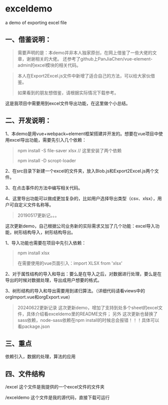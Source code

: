 # exceldemo
a demo of exporting excel file

## 一、借鉴说明：

> 需要声明的是：本demo并非本人独家原创，在网上借鉴了一些大佬的文章，谢谢相关的大佬。
> 还参考了github上PanJiaChen/vue-element-admin的excel模块的相关代码。

> 本人在Export2Excel.js文件中新增了适合自己的方法，可以给大家伙借鉴。
> 
> 如果看到的朋友想借鉴，请根据实际情况下载参考。

这是我项目中需要用到excel文件导出功能，在这里做个小总结。

## 二、开发说明：

1、本demo是用vue+webpack+element框架搭建并开发的。想要在vue项目中使用excel导出功能，需要先引入几个依赖：

> npm install -S file-saver xlsx // 这里安装了两个依赖
> 
> npm install -D scropt-loader

2、在src目录下新建一个excel的文件夹，放入Blob.js和Export2Excel.js两个文件。

3、在点击事件的方法中编写相关代码。

4、这里导出功能可以做成更加复杂的，比如用户选择导出类型（csv、xlsx），用户可自定义文件名称等。

> 20190517更新记。。。

这次更新demo，自己根据公司业务新的实际需求又加了几个功能：excel导入功能，树形结构导入，树形结构导出。

1、导入功能也需要在项目中先引入依赖：
> npm install xlsx
>
> 在需要使用的vue页面引入：import XLSX from 'xlsx'

2、对于属性结构的导入和导出：要么是在导入之后，对数据进行处理，要么是在导出的时候对数据处理，导出成用户想要的格式。

3、树形结构的导入和导出需要用到递归算法。（详细代码请看views中的orgImport.vue和orgExport.vue）

> 20240622更新记录
这次更新demo，增加了支持到处多个sheet的excel文件，具体介绍看exceldemo里的README文件；
另外 这次更新也替换了sass依赖，node-sass依赖在npm install的时候总会报错！！！具体可以看package.json

## 三、重点

依赖引入，数据的处理，算法的应用

## 四、文件结构
/excel 这个文件是我提供的一个excel文件的文件夹

/exceldemo 这个文件是我的源代码，直接下载可运行
